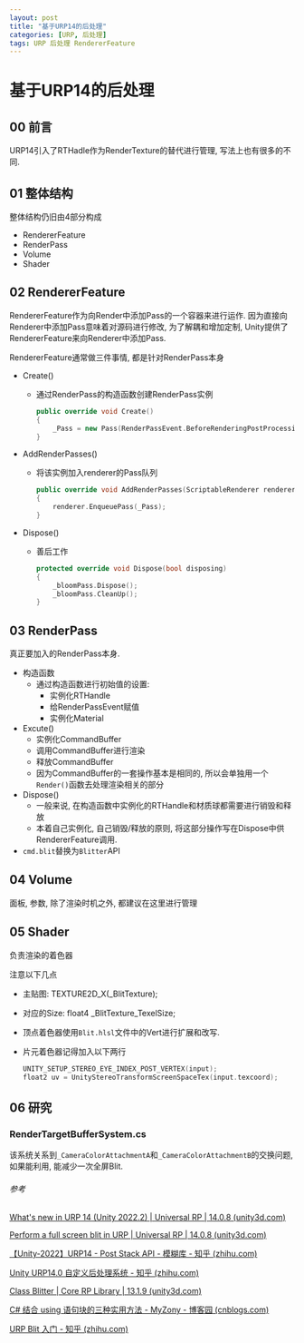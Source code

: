 ```yaml
---
layout: post
title: "基于URP14的后处理"
categories: [URP, 后处理]
tags: URP 后处理 RendererFeature
---
```


# 基于URP14的后处理

## 00 前言

URP14引入了RTHadle作为RenderTexture的替代进行管理, 写法上也有很多的不同.

## 01 整体结构

整体结构仍旧由4部分构成

- RendererFeature
- RenderPass
- Volume
- Shader

## 02 RendererFeature

RendererFeature作为向Render中添加Pass的一个容器来进行运作. 因为直接向Renderer中添加Pass意味着对源码进行修改, 为了解耦和增加定制, Unity提供了RendererFeature来向Renderer中添加Pass.

RendererFeature通常做三件事情, 都是针对RenderPass本身

- Create()

  - 通过RenderPass的构造函数创建RenderPass实例

    ```c++
    public override void Create()
    {
        _Pass = new Pass(RenderPassEvent.BeforeRenderingPostProcessing);
    }
    ```

    

- AddRenderPasses()

  - 将该实例加入renderer的Pass队列

    ```c++
    public override void AddRenderPasses(ScriptableRenderer renderer, ref RenderingData renderingData)
    {
        renderer.EnqueuePass(_Pass);
    }
    ```

- Dispose()

  - 善后工作

    ```c++
    protected override void Dispose(bool disposing)
    {
        _bloomPass.Dispose();
        _bloomPass.CleanUp();
    }
    ```

    

## 03 RenderPass

真正要加入的RenderPass本身.

- 构造函数
  - 通过构造函数进行初始值的设置:
    - 实例化RTHandle
    - 给RenderPassEvent赋值
    - 实例化Material
- Excute()
  - 实例化CommandBuffer
  - 调用CommandBuffer进行渲染
  - 释放CommandBuffer
  - 因为CommandBuffer的一套操作基本是相同的, 所以会单独用一个```Render()```函数去处理渲染相关的部分
- Dispose()
  - 一般来说, 在构造函数中实例化的RTHandle和材质球都需要进行销毁和释放
  - 本着自己实例化, 自己销毁/释放的原则, 将这部分操作写在Dispose中供RendererFeature调用.
- ```cmd.blit```替换为```Blitter```API

## 04 Volume

面板, 参数, 除了渲染时机之外, 都建议在这里进行管理

## 05 Shader

负责渲染的着色器

注意以下几点

- 主贴图:  TEXTURE2D_X(_BlitTexture);

- 对应的Size: float4 _BlitTexture_TexelSize;

- 顶点着色器使用```Blit.hlsl```文件中的Vert进行扩展和改写.

- 片元着色器记得加入以下两行

  ```c++
  UNITY_SETUP_STEREO_EYE_INDEX_POST_VERTEX(input);
  float2 uv = UnityStereoTransformScreenSpaceTex(input.texcoord);
  ```

  

## 06 研究

### RenderTargetBufferSystem.cs

该系统关系到```_CameraColorAttachmentA```和```_CameraColorAttachmentB```的交换问题, 如果能利用, 能减少一次全屏Blit.



###### 参考

[What's new in URP 14 (Unity 2022.2) \| Universal RP \| 14.0.8 (unity3d.com)](https://docs.unity3d.com/Packages/com.unity.render-pipelines.universal@14.0/manual/whats-new/urp-whats-new.html?q=Blitter)

[Perform a full screen blit in URP \| Universal RP \| 14.0.8 (unity3d.com)](https://docs.unity3d.com/Packages/com.unity.render-pipelines.universal@14.0/manual/renderer-features/how-to-fullscreen-blit.html)

[【Unity-2022】URP14 - Post Stack API - 模糊库 - 知乎 (zhihu.com)](https://zhuanlan.zhihu.com/p/648878029)

[Unity URP14.0 自定义后处理系统 - 知乎 (zhihu.com)](https://zhuanlan.zhihu.com/p/621840900)

[Class Blitter \| Core RP Library \| 13.1.9 (unity3d.com)](https://docs.unity3d.com/Packages/com.unity.render-pipelines.core@13.1/api/UnityEngine.Rendering.Blitter.html)

[C# 结合 using 语句块的三种实用方法 - MyZony - 博客园 (cnblogs.com)](https://www.cnblogs.com/myzony/p/10275256.html)

[URP Blit 入门 - 知乎 (zhihu.com)](https://zhuanlan.zhihu.com/p/619482619)